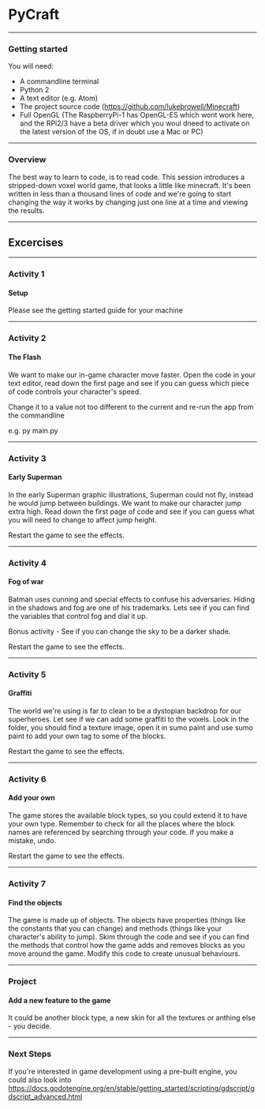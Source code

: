 # PyCraft

---

### Getting started

You will need:
- A commandline terminal
- Python 2
- A text editor (e.g. Atom)
- The project source code (https://github.com/lukebrowell/Minecraft)
- Full OpenGL (The RaspberryPi-1 has OpenGL-ES which wont work here, and the RPi2/3 have a beta driver which you woul dneed to activate on the latest version of the OS, if in doubt use a Mac or PC)

---
### Overview

The best way to learn to code, is to read code. This session introduces a stripped-down voxel world game, that looks a little like minecraft. It's been written in less than a thousand lines of code and we're going to start changing the way it works by changing just one line at a time and viewing the results.

---
## Excercises

---

### Activity 1

#### Setup

Please see the getting started guide for your machine

---
### Activity 2

#### The Flash

We want to make our in-game character move faster. Open the code in your text editor, read down the first page and see if you can guess which piece of code controls your character's speed.

Change it to a value not too different to the current and re-run the app from the commandline

e.g. py main.py

---
### Activity 3

#### Early Superman

In the early Superman graphic illustrations, Superman could not fly, instead he would jump between buildings. We want to make our character jump extra high. Read down the first page of code and see if you can guess what you will need to change to affect jump height.

Restart the game to see the effects.

---
### Activity 4
#### Fog of war

Batman uses cunning and special effects to confuse his adversaries. Hiding in the shadows and fog are one of his trademarks. Lets see if you can find the variables that control fog and dial it up.

Bonus activity - See if you can change the sky to be a darker shade.

Restart the game to see the effects.

---
### Activity 5
#### Graffiti 

The world we're using is far to clean to be a dystopian backdrop for our superheroes. Let see if we can add some graffiti to the voxels. Look in the folder, you should find a texture image, open it in sumo paint and use sumo paint to add your own tag to some of the blocks. 

Restart the game to see the effects.


---
### Activity 6
#### Add your own

The game stores the available block types, so you could extend it to have your own type. Remember to check for all the places where the block names are referenced by searching through your code. If you make a mistake, undo.

Restart the game to see the effects.

---

### Activity 7
#### Find the objects

The game is made up of objects. The objects have properties (things like the constants that you can change) and methods (things like your character's ability to jump). Skim through the code and see if you can find the methods that control how the game adds and removes blocks as you move around the game. Modify this code to create unusual behaviours.

---

### Project
#### Add a new feature to the game

It could be another block type, a new skin for all the textures or anthing else - you decide.


---

### Next Steps

If you're interested in game development using a pre-built engine, you could also look into
https://docs.godotengine.org/en/stable/getting_started/scripting/gdscript/gdscript_advanced.html